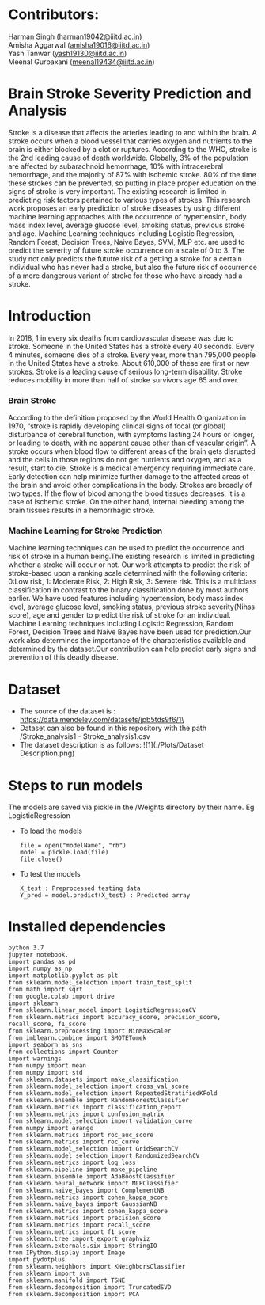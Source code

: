 
# Contributors:
Harman Singh (harman19042@iiitd.ac.in) \
Amisha Aggarwal (amisha19016@iiitd.ac.in) \
Yash Tanwar (yash19130@iiitd.ac.in) \
Meenal Gurbaxani (meenal19434@iiitd.ac.in)


# Brain Stroke Severity Prediction and Analysis
Stroke is a disease that affects the arteries leading to and within the brain. A stroke occurs when a blood vessel that carries oxygen and nutrients to the brain is either blocked by a clot or ruptures. According to the WHO, stroke is the 2nd leading cause of death worldwide. Globally, 3% of the population are affected by subarachnoid hemorrhage, 10% with intracerebral hemorrhage, and the majority of 87% with ischemic stroke. 80% of the time these strokes can be prevented, so putting in place proper education on the signs of stroke is very important. The existing research is limited in predicting risk factors pertained to various types of strokes. This research work proposes an early prediction of stroke diseases by using different machine learning approaches with the occurrence of hypertension, body mass index level, average glucose level, smoking status, previous stroke and age. Machine Learning techniques including Logistic Regression, Random Forest, Decision Trees, Naive Bayes, SVM, MLP etc. are used to predict the severity of future stroke occurrence on a scale of 0 to 3. The study not only predicts the fututre risk of a getting a stroke for a certain individual who has never had a stroke, but also the future risk of occurrence of a more dangerous variant of stroke for those who have already had a stroke.

# Introduction #
In 2018, 1 in every six deaths from cardiovascular disease was due to stroke. Someone in the United States has a stroke every 40 seconds. Every 4 minutes, someone dies of a stroke. Every year, more than 795,000 people in the United States have a stroke. About 610,000 of these are first or new strokes. Stroke is a leading cause of serious long-term disability. Stroke reduces mobility in more than half of stroke survivors age 65 and over.
### Brain Stroke ###
According to the definition proposed by the World Health Organization in 1970, “stroke is rapidly developing clinical signs of focal (or global) disturbance of cerebral function, with symptoms lasting 24 hours or longer, or leading to death, with no apparent cause other than of vascular origin”. A stroke occurs when blood flow to different areas of the brain gets disrupted and the cells in those regions do not get nutrients and oxygen, and as a result, start to die. Stroke is a medical emergency requiring immediate care. Early detection can help minimize further damage to the affected areas of the brain and avoid other complications in the body. Strokes are broadly of two types. If the flow of blood among the blood tissues decreases, it is a case of ischemic stroke. On the other hand, internal bleeding among the brain tissues results in a hemorrhagic stroke.
### Machine Learning for Stroke Prediction ###
Machine learning techniques can be used to predict the occurrence and risk of stroke in a human being.The existing research is limited in predicting whether a stroke will occur or not.
Our work attempts to predict the risk of stroke-based upon a ranking scale determined with the following criteria: 0:Low risk, 1: Moderate Risk, 2: High Risk, 3: Severe risk. This is a multiclass classification in contrast to the binary classification done by most authors earlier.
We have used features including hypertension, body mass index level, average glucose level, smoking status, previous stroke severity(Nihss score), age and gender to predict the risk of stroke for an individual. Machine Learning techniques including Logistic Regression, Random Forest, Decision Trees and Naive Bayes have been used for prediction.Our work also determines the importance of the characteristics available and determined by the dataset.Our contribution can help predict early signs and prevention of this deadly disease.

# Dataset #
* The source of the dataset is : https://data.mendeley.com/datasets/jpb5tds9f6/1\
* Dataset can also be found in this repository with the path /Stroke_analysis1 - Stroke_analysis1.csv
* The dataset description is as follows:
  ![1](./Plots/Dataset Description.png)


# Steps to run models #
The models are saved via pickle in the /Weights directory by their name. Eg LogisticRegression
  * To load the models
 
        file = open("modelName", "rb")
        model = pickle.load(file)
        file.close()    
    
  * To test the models 
  
        X_test : Preprocessed testing data
        Y_pred = model.predict(X_test) : Predicted array
          

# Installed dependencies #
    python 3.7
    jupyter notebook.
    import pandas as pd
    import numpy as np
    import matplotlib.pyplot as plt
    from sklearn.model_selection import train_test_split
    from math import sqrt
    from google.colab import drive
    import sklearn
    from sklearn.linear_model import LogisticRegressionCV
    from sklearn.metrics import accuracy_score, precision_score, recall_score, f1_score
    from sklearn.preprocessing import MinMaxScaler
    from imblearn.combine import SMOTETomek
    import seaborn as sns
    from collections import Counter
    import warnings
    from numpy import mean
    from numpy import std
    from sklearn.datasets import make_classification
    from sklearn.model_selection import cross_val_score
    from sklearn.model_selection import RepeatedStratifiedKFold
    from sklearn.ensemble import RandomForestClassifier
    from sklearn.metrics import classification_report
    from sklearn.metrics import confusion_matrix
    from sklearn.model_selection import validation_curve
    from numpy import arange
    from sklearn.metrics import roc_auc_score
    from sklearn.metrics import roc_curve
    from sklearn.model_selection import GridSearchCV
    from sklearn.model_selection import RandomizedSearchCV
    from sklearn.metrics import log_loss
    from sklearn.pipeline import make_pipeline
    from sklearn.ensemble import AdaBoostClassifier
    from sklearn.neural_network import MLPClassifier
    from sklearn.naive_bayes import ComplementNB
    from sklearn.metrics import cohen_kappa_score
    from sklearn.naive_bayes import GaussianNB
    from sklearn.metrics import cohen_kappa_score
    from sklearn.metrics import precision_score
    from sklearn.metrics import recall_score
    from sklearn.metrics import f1_score
    from sklearn.tree import export_graphviz
    from sklearn.externals.six import StringIO  
    from IPython.display import Image  
    import pydotplus
    from sklearn.neighbors import KNeighborsClassifier
    from sklearn import svm
    from sklearn.manifold import TSNE
    from sklearn.decomposition import TruncatedSVD
    from sklearn.decomposition import PCA
    





